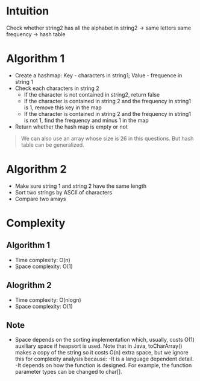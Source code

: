 # Intuition
Check whether string2 has all the alphabet in string2 -> same letters same frequency -> hash table
# Algorithm 1
- Create a hashmap: Key - characters in string1; Value - frequence in string 1
- Check each characters in string 2
  - If the character is not contained in string2, return false
  - If the character is contained in string 2 and the frequency in string1 is 1, remove this key in the map
  - If the character is contained in string 2 and the frequency in string1 is not 1, find the frequency and minus 1 in the map
- Return whether the hash map is empty or not
> We can also use an array whose size is 26 in this questions. But hash table can be generalized.
# Algorithm 2
- Make sure string 1 and string 2 have the same length
- Sort two strings by ASCII of characters
- Compare two arrays
# Complexity
## Algorithm 1
- Time complexity: O(n)
- Space complexity: O(1)
## Alogrithm 2
- Time complexity: O(nlogn)
- Space complexity: O(1)
## Note
- Space depends on the sorting implementation which, usually, costs O(1) auxiliary space if heapsort is used. Note that in Java, toCharArray() makes a copy of the string so it costs O(n) extra space, but we ignore this for complexity analysis because:
  -It is a language dependent detail.
  -It depends on how the function is designed. For example, the function parameter types can be changed to char[].
